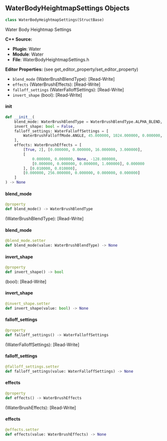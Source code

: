 ## WaterBodyHeightmapSettings Objects

```python
class WaterBodyHeightmapSettings(StructBase)
```

Water Body Heightmap Settings

**C++ Source:**

- **Plugin**: Water
- **Module**: Water
- **File**: WaterBodyHeightmapSettings.h

**Editor Properties:** (see get_editor_property/set_editor_property)

- ``blend_mode`` (WaterBrushBlendType):  [Read-Write]
- ``effects`` (WaterBrushEffects):  [Read-Write]
- ``falloff_settings`` (WaterFalloffSettings):  [Read-Write]
- ``invert_shape`` (bool):  [Read-Write]

<a id="unreal.WaterBodyHeightmapSettings.__init__"></a>

#### __init__

```python
def __init__(
    blend_mode: WaterBrushBlendType = WaterBrushBlendType.ALPHA_BLEND,
    invert_shape: bool = False,
    falloff_settings: WaterFalloffSettings = [
        WaterBrushFalloffMode.ANGLE, 45.000000, 1024.000000, 0.000000, 0.000000
    ],
    effects: WaterBrushEffects = [
        [True, 2], [0.000000, 0.000000, 16.000000, 3.000000],
        [
            0.000000, 0.000000, None, -128.000000,
            [0.000000, 0.000000, 0.000000, 1.000000], 0.000000
        ], [0.010000, 0.010000],
        [0.000000, 256.000000, 0.000000, 0.000000, 0.000000]
    ]
) -> None
```

<a id="unreal.WaterBodyHeightmapSettings.blend_mode"></a>

#### blend_mode

```python
@property
def blend_mode() -> WaterBrushBlendType
```

(WaterBrushBlendType):  [Read-Write]

<a id="unreal.WaterBodyHeightmapSettings.blend_mode"></a>

#### blend_mode

```python
@blend_mode.setter
def blend_mode(value: WaterBrushBlendType) -> None
```

<a id="unreal.WaterBodyHeightmapSettings.invert_shape"></a>

#### invert_shape

```python
@property
def invert_shape() -> bool
```

(bool):  [Read-Write]

<a id="unreal.WaterBodyHeightmapSettings.invert_shape"></a>

#### invert_shape

```python
@invert_shape.setter
def invert_shape(value: bool) -> None
```

<a id="unreal.WaterBodyHeightmapSettings.falloff_settings"></a>

#### falloff_settings

```python
@property
def falloff_settings() -> WaterFalloffSettings
```

(WaterFalloffSettings):  [Read-Write]

<a id="unreal.WaterBodyHeightmapSettings.falloff_settings"></a>

#### falloff_settings

```python
@falloff_settings.setter
def falloff_settings(value: WaterFalloffSettings) -> None
```

<a id="unreal.WaterBodyHeightmapSettings.effects"></a>

#### effects

```python
@property
def effects() -> WaterBrushEffects
```

(WaterBrushEffects):  [Read-Write]

<a id="unreal.WaterBodyHeightmapSettings.effects"></a>

#### effects

```python
@effects.setter
def effects(value: WaterBrushEffects) -> None
```

<a id="unreal.WaterBrushEffects"></a>